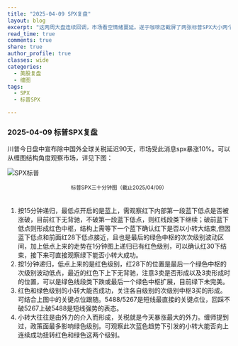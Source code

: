 ```yaml
---
title: "2025-04-09 SPX复盘"
layout: blog
excerpt: "这两周大盘连续回调，市场看空情绪蔓延。遂于咖啡店截屏了两张标普SPX大小两个时间周期的走势图到ipad里，用画图工具procreate分解点评了当下SPX的走势。"
read_time: true
comments: true
share: true
author_profile: true
classes: wide
categories:
  - 美股复盘
  - 缠图
tags:
  - SPX
  - 标普SPX

---
```


### 2025-04-09 标普SPX复盘
川普今日盘中宣布除中国外全球关税延迟90天，市场受此消息spx暴涨10%。可以从缠图结构角度观察市场，详见下图：

![SPX标普](https://image.olim.cc/2025/SPX-20250409-m30-c.jpeg)
<small><center>标普SPX三十分钟图（截止2025/04/09）</center></small>　

1. 按15分钟递归，最低点开启的是蓝上，需观察红下内部第一段蓝下低点是否被涨破，目前红下无背驰，不破第一段蓝下低点，则红线段类下继续；破前蓝下低点则形成红色中枢，结构上需等下一个蓝下确认红下是否以小转大结束,但因蓝下低点和前面红28下低点接近，且也是最后的绿色中枢的次次级别波动区间，加上低点上来的走势在1分钟图上递归已有红色级别，可以确认红30下结束，接下来可直接观察绿下能否小转大成功。
2. 按1分钟递归，低点上来的是红色级别，红28下的位置是最后一个绿色中枢的次级别波动低点，最近的红色下上下无背驰，注意3卖是否形成以及3卖形成时的位置，可以是绿色线段类下跌或最后一个绿色中枢扩展，目前绿下未完美。
3. 红色和绿色级别的小转大能否成功，关注各自级别的次级别中枢3买的形成。可结合上图中的关键点位跟随。5488/5267是短线最直接的关键点位，回踩不破5267上破5488是短线强势的表态。
4. 小转大往往是由外力的介入而形成，关税就是今天暴涨最大的外力。缠师提到过，政策面最多影响绿色级别。可观察此次蓝色趋势下引发的小转大能否向上连续成功扭转红色和绿色这两个级别。

